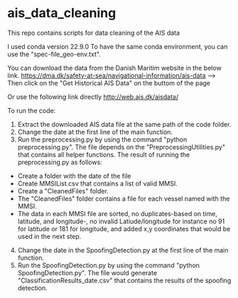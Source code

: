 # ais_data_cleaning
This repo contains scripts for data cleaning of the AIS data

I used conda version 22.9.0
To have the same conda environment, you can use the "spec-file_geo-env.txt". 

You can download the data from the Danish Maritim website in the below link. 
https://dma.dk/safety-at-sea/navigational-information/ais-data  --> Then click on the "Get Historical AIS Data" on the buttom of the page

Or use the following link directly http://web.ais.dk/aisdata/

To run the code:

1. Extract the downloaded AIS data file at the same path of the code folder.
2. Change the date at the first line of the main function.
3. Run the preprocessing.py by using the command "python preprocessing.py". The file depends on the "PreprocessingUtilities.py" that contains all helper functions. The result of running the preprocessing.py as follows: 
  - Create a folder with the date of the file
  - Create MMSIList.csv that contains a list of valid MMSI. 
  - Create a "CleanedFiles" folder.
  - The "CleanedFiles" folder contains a file for each vessel named with the MMSI.
  - The data in each MMSI file are sorted, no duplicates-based on time, latitude, and longitude-, no invalid Latiude/longitude for instance no 91 for latitude or 181 for longitude, and added x,y coordinates that would be used in the next step. 
4. Change the date in the SpoofingDetection.py at the first line of the main function.
5. Run the SpoofingDetection.py by using the command "python SpoofingDetection.py". The file would generate "ClassificationResults_date.csv" that contains the results of the spoofing detection. 
